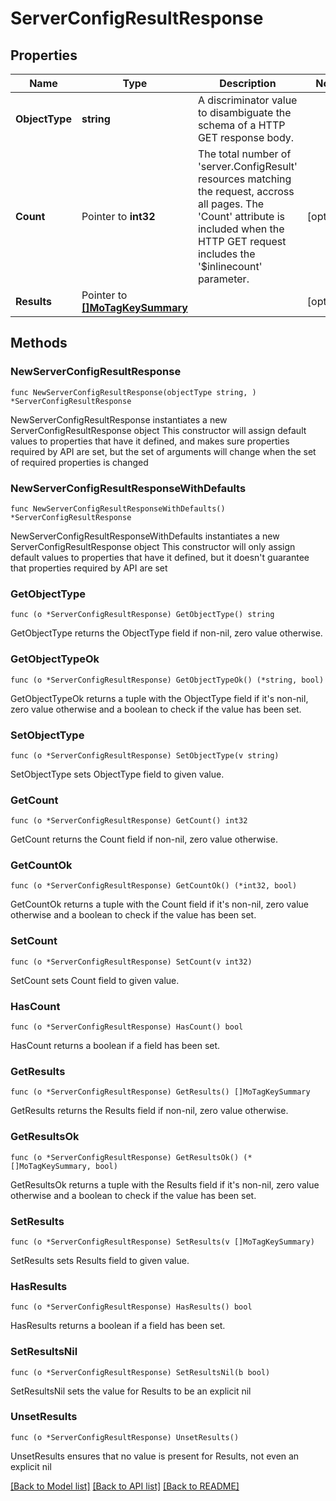 # ServerConfigResultResponse

## Properties

Name | Type | Description | Notes
------------ | ------------- | ------------- | -------------
**ObjectType** | **string** | A discriminator value to disambiguate the schema of a HTTP GET response body. | 
**Count** | Pointer to **int32** | The total number of &#39;server.ConfigResult&#39; resources matching the request, accross all pages. The &#39;Count&#39; attribute is included when the HTTP GET request includes the &#39;$inlinecount&#39; parameter. | [optional] 
**Results** | Pointer to [**[]MoTagKeySummary**](mo.TagKeySummary.md) |  | [optional] 

## Methods

### NewServerConfigResultResponse

`func NewServerConfigResultResponse(objectType string, ) *ServerConfigResultResponse`

NewServerConfigResultResponse instantiates a new ServerConfigResultResponse object
This constructor will assign default values to properties that have it defined,
and makes sure properties required by API are set, but the set of arguments
will change when the set of required properties is changed

### NewServerConfigResultResponseWithDefaults

`func NewServerConfigResultResponseWithDefaults() *ServerConfigResultResponse`

NewServerConfigResultResponseWithDefaults instantiates a new ServerConfigResultResponse object
This constructor will only assign default values to properties that have it defined,
but it doesn't guarantee that properties required by API are set

### GetObjectType

`func (o *ServerConfigResultResponse) GetObjectType() string`

GetObjectType returns the ObjectType field if non-nil, zero value otherwise.

### GetObjectTypeOk

`func (o *ServerConfigResultResponse) GetObjectTypeOk() (*string, bool)`

GetObjectTypeOk returns a tuple with the ObjectType field if it's non-nil, zero value otherwise
and a boolean to check if the value has been set.

### SetObjectType

`func (o *ServerConfigResultResponse) SetObjectType(v string)`

SetObjectType sets ObjectType field to given value.


### GetCount

`func (o *ServerConfigResultResponse) GetCount() int32`

GetCount returns the Count field if non-nil, zero value otherwise.

### GetCountOk

`func (o *ServerConfigResultResponse) GetCountOk() (*int32, bool)`

GetCountOk returns a tuple with the Count field if it's non-nil, zero value otherwise
and a boolean to check if the value has been set.

### SetCount

`func (o *ServerConfigResultResponse) SetCount(v int32)`

SetCount sets Count field to given value.

### HasCount

`func (o *ServerConfigResultResponse) HasCount() bool`

HasCount returns a boolean if a field has been set.

### GetResults

`func (o *ServerConfigResultResponse) GetResults() []MoTagKeySummary`

GetResults returns the Results field if non-nil, zero value otherwise.

### GetResultsOk

`func (o *ServerConfigResultResponse) GetResultsOk() (*[]MoTagKeySummary, bool)`

GetResultsOk returns a tuple with the Results field if it's non-nil, zero value otherwise
and a boolean to check if the value has been set.

### SetResults

`func (o *ServerConfigResultResponse) SetResults(v []MoTagKeySummary)`

SetResults sets Results field to given value.

### HasResults

`func (o *ServerConfigResultResponse) HasResults() bool`

HasResults returns a boolean if a field has been set.

### SetResultsNil

`func (o *ServerConfigResultResponse) SetResultsNil(b bool)`

 SetResultsNil sets the value for Results to be an explicit nil

### UnsetResults
`func (o *ServerConfigResultResponse) UnsetResults()`

UnsetResults ensures that no value is present for Results, not even an explicit nil

[[Back to Model list]](../README.md#documentation-for-models) [[Back to API list]](../README.md#documentation-for-api-endpoints) [[Back to README]](../README.md)


